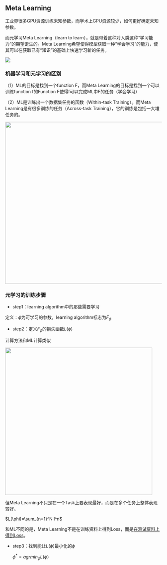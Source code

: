 ## Meta Learning

工业界很多GPU资源训练未知参数，而学术上GPU资源较少，如何更好确定未知参数。

而元学习Meta Learning（learn to learn），就是带着这种对人类这种“学习能力”的期望诞生的。Meta Learning希望使得模型获取一种“学会学习”的能力，使其可以在获取已有“知识”的基础上快速学习新的任务。

![](C:\Users\lenovo\AppData\Roaming\marktext\images\2025-06-15-16-32-36-image.png)

### 机器学习和元学习的区别

（1）ML的目标是找到一个function F，而Meta Learning的目标是找到一个可以训练function f的Function F使得f可以完成ML中F的任务（学会学习）

（2）ML是训练出一个数据集任务的函数（Within-task Training）。而Meta Learning是有很多训练的任务（Across-task Training），它的训练是包括一大堆任务的。

<img title="" src="file:///C:/Users/lenovo/AppData/Roaming/marktext/images/2025-06-15-18-14-16-image.png" alt="" width="520" data-align="center">

### 元学习的训练步骤

* step1：learning algorithm中的那些需要学习

定义：$\phi$为可学习的参数，learning algorithm标志为$F_\phi$

* step2：定义$F_\phi$的损失函数$L(\phi)$

计算方法和ML计算类似

<img title="" src="file:///C:/Users/lenovo/AppData/Roaming/marktext/images/2025-06-15-16-41-16-image.png" alt="" data-align="center" width="473">

但Meta Learning不只是在一个Task上要表现最好，而是在多个任务上整体表现较好。

$L(\phi)=\sum_{n=1}^N l^n$

和ML不同的是，Meta Learning不是在训练资料上得到Loss，而是<u>在测试资料上得到Loss</u>。

* step3：找到能让$L(\phi)$最小化的$\phi$
  
  $\phi^*=agr min_\phi L(\phi)$


